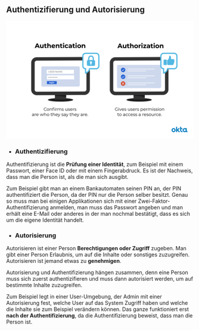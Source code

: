 ## Authentizifierung und Autorisierung

![Unterschied](images/Authpng.png)
- ### Authentizifierung

Authentifizierung ist die **Prüfung einer Identität**, zum Beispiel mit einem Passwort, einer Face ID oder mit einem Fingerabdruck. Es ist der Nachweis, dass man die Person ist, als die man sich ausgibt. 
  
Zum Beispiel gibt man an einem Bankautomaten seinen PIN an, der PIN authentifiziert die Person, da der PIN nur die Person selber besitzt. Genau so muss man bei einigen Applikationen sich mit einer Zwei-Faktor-Authentifizierung anmelden, man muss das Passwort angeben und man erhält eine E-Mail oder anderes in der man nochmal bestätigt, dass es sich um die eigene Identität handelt. 

- ### Autorisierung

Autorisieren ist einer Person **Berechtigungen oder Zugriff** zugeben. Man gibt einer Person Erlaubnis, um auf die Inhalte oder sonstiges zuzugreifen. Autorisieren ist jemand etwas zu **genehmigen**.

Autorisierung und Authentifizierung hängen zusammen, denn eine Person muss sich zuerst authentizifieren und muss dann autorisiert werden, um auf bestimmte Inhalte zuzugreifen.

Zum Beispiel legt in einer User-Umgebung, der Admin mit einer Autorisierung fest, welche User auf das System Zugriff haben und welche die Inhalte sie zum Beispiel verändern können. Das ganze funktioniert erst **nach der Authentifizierung**, da die Authentifizierung beweist, dass man die Person ist. 
